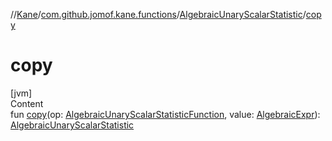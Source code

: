 //[Kane](../../index.md)/[com.github.jomof.kane.functions](../index.md)/[AlgebraicUnaryScalarStatistic](index.md)/[copy](copy.md)



# copy  
[jvm]  
Content  
fun [copy](copy.md)(op: [AlgebraicUnaryScalarStatisticFunction](../-algebraic-unary-scalar-statistic-function/index.md), value: [AlgebraicExpr](../../com.github.jomof.kane.impl/-algebraic-expr/index.md)): [AlgebraicUnaryScalarStatistic](index.md)  



